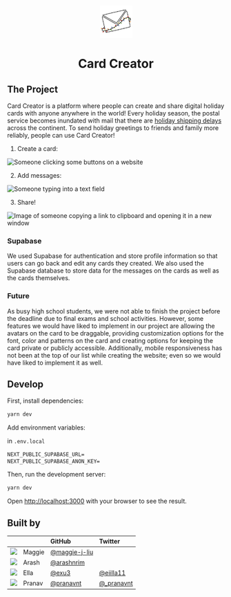 <div align="center">
<img src="./public/icon.png" width="75">
<h1>
Card Creator</h1>
</div>

## The Project

Card Creator is a platform where people can create and share digital holiday cards with anyone anywhere in the world! Every holiday season, the postal service becomes inundated with mail that there are [holiday shipping delays](https://www.cleveland.com/news/2021/11/us-postal-service-recommends-sending-packages-early-this-holiday-season.html) across the continent. To send holiday greetings to friends and family more reliably, people can use Card Creator!

1. Create a card:

![Someone clicking some buttons on a website](https://cloud-eusfbjwcl-hack-club-bot.vercel.app/2ezgif-6-e3187283111a.gif)

2. Add messages:

![Someone typing into a text field](https://cloud-eusfbjwcl-hack-club-bot.vercel.app/1ezgif-6-84adf96362f3.gif)

3. Share!

![Image of someone copying a link to clipboard and opening it in a new window](https://cloud-eusfbjwcl-hack-club-bot.vercel.app/0ezgif-6-74cdd7413c63.gif)

### Supabase

We used Supabase for authentication and store profile information so that users can go back and edit any cards they created. We also used the Supabase database to store data for the messages on the cards as well as the cards themselves.

### Future

As busy high school students, we were not able to finish the project before the deadline due to final exams and school activities. However, some features we would have liked to implement in our project are allowing the avatars on the card to be draggable, providing customization options for the font, color and patterns on the card and creating options for keeping the card private or publicly accessible. Additionally, mobile responsiveness has not been at the top of our list while creating the website; even so we would have liked to implement it as well.

## Develop

First, install dependencies:

```bash
yarn dev
```

Add environment variables:

in `.env.local`

```
NEXT_PUBLIC_SUPABASE_URL=
NEXT_PUBLIC_SUPABASE_ANON_KEY=
```

Then, run the development server:

```bash
yarn dev
```

Open [http://localhost:3000](http://localhost:3000) with your browser to see the result.

## Built by

|                                                            |        | GitHub                                           | Twitter                                      |
| :--------------------------------------------------------- | :----- | :----------------------------------------------- | :------------------------------------------- |
| <img src="https://github.com/maggie-j-liu.png" width="50"> | Maggie | [@maggie-j-liu](https://github.com/maggie-j-liu) |                                              |
| <img src="https://github.com/arashnrim.png" width="50">    | Arash  | [@arashnrim](https://github.com/arashnrim)       |                                              |
| <img src="https://github.com/exu3.png" width="50">         | Ella   | [@exu3](https://github.com/exu3)                 | [@eiilla11](https://twitter.com/eiilla11)    |
| <img src="https://github.com/pranavnt.png" width="50">     | Pranav | [@pranavnt](https://github.com/pranavnt)         | [@\_pranavnt](https://twitter.com/_pranavnt) |
